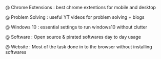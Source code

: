 @ Chrome Extensions :
  best chrome extentions for mobile and desktop

@ Problem Solving :
  useful YT videos for problem solving + blogs

@ Windows 10 :
  essential settings to run windows10 without clutter

@ Software :
  Open source & pirated softwares day to day usage

@ Website :
  Most of the task done in to the browser without installing softwares

